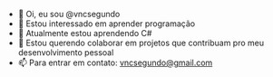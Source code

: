 - 👋 Oi, eu sou @vncsegundo
- 👀 Estou interessado em aprender programação 
- 🌱 Atualmente estou aprendendo C#
- 💞️ Estou querendo colaborar em projetos que contribuam pro meu desenvolvimento pessoal
- 📫 Para entrar em contato: vncsegundo@gmail.com
